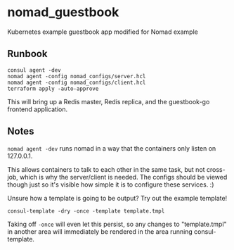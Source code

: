 # nomad_guestbook
Kubernetes example guestbook app modified for Nomad example

## Runbook

```
consul agent -dev
nomad agent -config nomad_configs/server.hcl
nomad agent -config nomad_configs/client.hcl
terraform apply -auto-approve
```

This will bring up a Redis master, Redis replica, and the guestbook-go frontend application.

## Notes
`nomad agent -dev` runs nomad in a way that the containers only listen on 127.0.0.1.

This allows containers to talk to each other in the same task, but not cross-job, which is why the server/client is needed.  The configs should be viewed though just so it's visible how simple it is to configure these services. :)

Unsure how a template is going to be output?  Try out the example template!

`consul-template -dry -once -template template.tmpl`

Taking off `-once` will even let this persist, so any changes to "template.tmpl" in another area will immediately be rendered in the area running consul-template.
